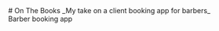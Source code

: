 <div aligin="center">
# On The Books
_My take on a client booking app for barbers_
</div>
Barber booking app
